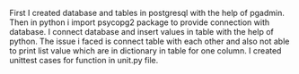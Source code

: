First I created database and tables in postgresql with the help of pgadmin.
Then in python i import psycopg2 package to provide connection with database.
I connect database and insert values in table with the help of python.
The issue i faced is connect table with each other and also not able to print list value  which are in dictionary in table for one column.
I created unittest cases for function in unit.py file.

